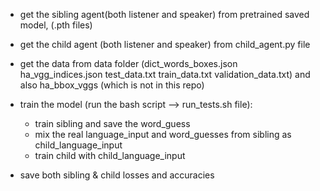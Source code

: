 
- get the sibling agent(both listener and speaker) from pretrained saved model, (.pth files)
- get the child agent (both listener and speaker) from child_agent.py file
- get the data from data folder (dict_words_boxes.json  ha_vgg_indices.json  test_data.txt  train_data.txt  validation_data.txt) and also  ha_bbox_vggs (which is not in this repo)

- train the model (run the bash script --> run_tests.sh file):
   - train sibling and save the word_guess
   - mix the real language_input and word_guesses from sibling as child_language_input
   - train child with child_language_input
   
- save both sibling & child losses and accuracies
